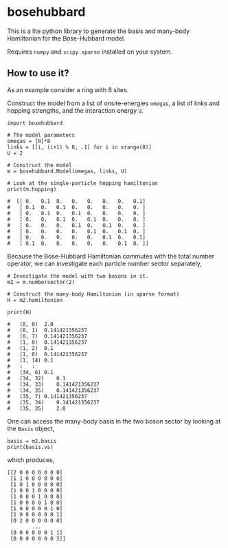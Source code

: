 # bosehubbard

This is a lite python library to generate the basis and many-body Hamiltonian for the Bose-Hubbard model.

Requires `numpy` and `scipy.sparse` installed on your system.

## How to use it?

As an example consider a ring with 8 sites. 

Construct the model from a list of onsite-energies `omegas`, a list of links and hopping strengths, and the interaction energy `U`.

```
import bosehubbard

# The model parameters
omegas = [0]*8
links = [[i, (i+1) % 8, .1] for i in xrange(8)]
U = 2

# Construct the model
m = bosehubbard.Model(omegas, links, U)

# Look at the single-particle hopping hamiltonian
print(m.hopping)

#  [[ 0.   0.1  0.   0.   0.   0.   0.   0.1]
#   [ 0.1  0.   0.1  0.   0.   0.   0.   0. ]
#   [ 0.   0.1  0.   0.1  0.   0.   0.   0. ]
#   [ 0.   0.   0.1  0.   0.1  0.   0.   0. ]
#   [ 0.   0.   0.   0.1  0.   0.1  0.   0. ]
#   [ 0.   0.   0.   0.   0.1  0.   0.1  0. ]
#   [ 0.   0.   0.   0.   0.   0.1  0.   0.1]
#   [ 0.1  0.   0.   0.   0.   0.   0.1  0. ]]
```

Because the Bose-Hubbard Hamiltonian commutes with the total number operator, we can investigate each particle number sector separately,

```
# Investigate the model with two bosons in it.
m2 = m.numbersector(2)

# Construct the many-body Hamiltonian (in sparse format)
H = m2.hamiltonian

print(H)

#	(0, 0)	2.0
#	(0, 1)	0.141421356237
#	(0, 7)	0.141421356237
#	(1, 0)	0.141421356237
#	(1, 2)	0.1
#	(1, 8)	0.141421356237
#	(1, 14)	0.1
#	:	:
#	(34, 6)	0.1
#	(34, 32)	0.1
#	(34, 33)	0.141421356237
#	(34, 35)	0.141421356237
#	(35, 7)	0.141421356237
#	(35, 34)	0.141421356237
#	(35, 35)	2.0
```

One can access the many-body basis in the two boson sector by looking at the `Basis` object,

```
basis = m2.basis
print(basis.vs)
```

which produces,
```
[[2 0 0 0 0 0 0 0]
 [1 1 0 0 0 0 0 0]
 [1 0 1 0 0 0 0 0]
 [1 0 0 1 0 0 0 0]
 [1 0 0 0 1 0 0 0]
 [1 0 0 0 0 1 0 0]
 [1 0 0 0 0 0 1 0]
 [1 0 0 0 0 0 0 1]
 [0 2 0 0 0 0 0 0]
        ...
 [0 0 0 0 0 0 1 1]
 [0 0 0 0 0 0 0 2]]
 ```
